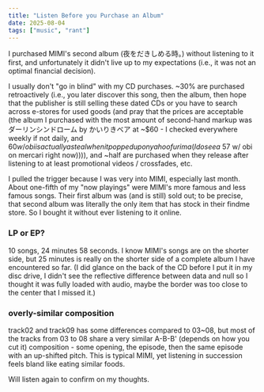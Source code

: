 ```yaml
---
title: "Listen Before you Purchase an Album"
date: 2025-08-04
tags: ["music", "rant"]
---
```


I purchased MIMI's second album (夜をだきしめる時。) without listening to it first, and unfortunately it didn't live up to my expectations (i.e., it was not an optimal financial decision).

I usually don't "go in blind" with my CD purchases. ~30% are purchased retroactively (i.e., you later discover this song, then the album, then hope that the publisher is still selling these dated CDs or you have to search across e-stores for used goods (and pray that the prices are acceptable (the album I purchased with the most amount of second-hand markup was ダーリンシンドローム by かいりきベア at ~$60 - I checked everywhere weekly if not daily, and $60 w/ obi is actually a steal when it popped up on yahoo furima (I do see a ~$57 w/ obi on mercari right now)))), and ~half are purchased when they release after listening to at least promotional videos / crossfades, etc.

I pulled the trigger because I was very into MIMI, especially last month. About one-fifth of my "now playings" were MIMI's more famous and less famous songs. Their first album was (and is still) sold out; to be precise, that second album was literally the only item that has stock in their findme store. So I bought it without ever listening to it online.

### LP or EP?
10 songs, 24 minutes 58 seconds. I know MIMI's songs are on the shorter side, but 25 minutes is really on the shorter side of a complete album I have encountered so far. (I did glance on the back of the CD before I put it in my disc drive, I didn't see the reflective difference between data and null so I thought it was fully loaded with audio, maybe the border was too close to the center that I missed it.)

### overly-similar composition
track02 and track09 has some differences compared to 03~08, but most of the tracks from 03 to 08 share a very similar A-B-B' (depends on how you cut it) composition - some opening, the episode, then the same episode with an up-shifted pitch. This is typical MIMI, yet listening in succession feels bland like eating similar foods.

Will listen again to confirm on my thoughts.